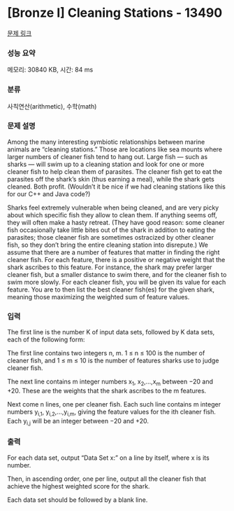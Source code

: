 # [Bronze I] Cleaning Stations - 13490 

[문제 링크](https://www.acmicpc.net/problem/13490) 

### 성능 요약

메모리: 30840 KB, 시간: 84 ms

### 분류

사칙연산(arithmetic), 수학(math)

### 문제 설명

<p>Among the many interesting symbiotic relationships between marine animals are “cleaning stations.” Those are locations like sea mounts where larger numbers of cleaner fish tend to hang out. Large fish — such as sharks — will swim up to a cleaning station and look for one or more cleaner fish to help clean them of parasites. The cleaner fish get to eat the parasites off the shark’s skin (thus earning a meal), while the shark gets cleaned. Both profit. (Wouldn’t it be nice if we had cleaning stations like this for our C++ and Java code?)</p>

<p>Sharks feel extremely vulnerable when being cleaned, and are very picky about which specific fish they allow to clean them. If anything seems off, they will often make a hasty retreat. (They have good reason: some cleaner fish occasionally take little bites out of the shark in addition to eating the parasites; those cleaner fish are sometimes ostracized by other cleaner fish, so they don’t bring the entire cleaning station into disrepute.) We assume that there are a number of features that matter in finding the right cleaner fish. For each feature, there is a positive or negative weight that the shark ascribes to this feature. For instance, the shark may prefer larger cleaner fish, but a smaller distance to swim there, and for the cleaner fish to swim more slowly. For each cleaner fish, you will be given its value for each feature. You are to then list the best cleaner fish(es) for the given shark, meaning those maximizing the weighted sum of feature values.</p>

### 입력 

 <p>The first line is the number K of input data sets, followed by K data sets, each of the following form:</p>

<p>The first line contains two integers n, m. 1 ≤ n ≤ 100 is the number of cleaner fish, and 1 ≤ m ≤ 10 is the number of features sharks use to judge cleaner fish.</p>

<p>The next line contains m integer numbers x<sub>1</sub>, x<sub>2</sub>,...,x<sub>m</sub> between −20 and +20. These are the weights that the shark ascribes to the m features.</p>

<p>Next come n lines, one per cleaner fish. Each such line contains m integer numbers y<sub>i,1</sub>, y<sub>i,2</sub>,...,y<sub>i,m</sub>, giving the feature values for the ith cleaner fish. Each y<sub>i,j</sub> will be an integer between −20 and +20.</p>

### 출력 

 <p>For each data set, output “Data Set x:” on a line by itself, where x is its number.</p>

<p>Then, in ascending order, one per line, output all the cleaner fish that achieve the highest weighted score for the shark.</p>

<p>Each data set should be followed by a blank line.</p>

